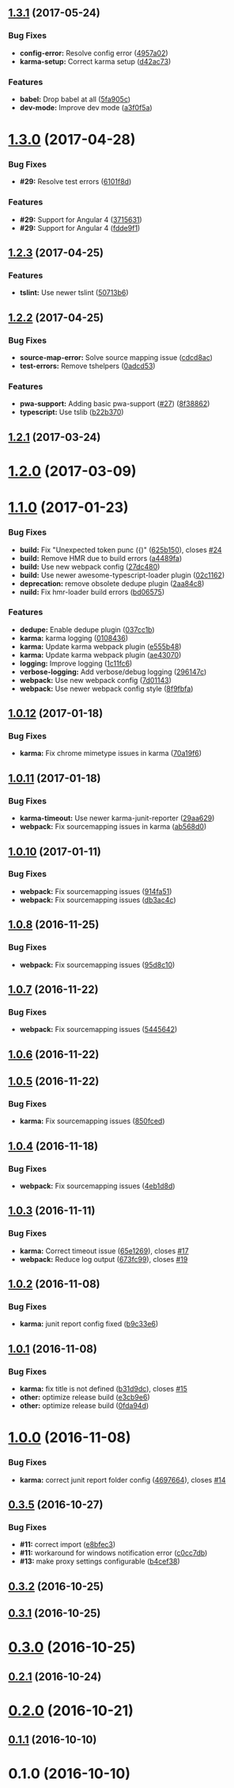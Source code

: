 <a name="1.3.1"></a>
## [1.3.1](https://github.com/holisticon/angular-common/compare/v1.3.0...v1.3.1) (2017-05-24)


### Bug Fixes

* **config-error:** Resolve config error ([4957a02](https://github.com/holisticon/angular-common/commit/4957a02))
* **karma-setup:** Correct karma setup ([d42ac73](https://github.com/holisticon/angular-common/commit/d42ac73))


### Features

* **babel:** Drop babel at all ([5fa905c](https://github.com/holisticon/angular-common/commit/5fa905c))
* **dev-mode:** Improve dev mode ([a3f0f5a](https://github.com/holisticon/angular-common/commit/a3f0f5a))



<a name="1.3.0"></a>
# [1.3.0](https://github.com/holisticon/angular-common/compare/v1.2.3...v1.3.0) (2017-04-28)


### Bug Fixes

* **#29:** Resolve test errors ([6101f8d](https://github.com/holisticon/angular-common/commit/6101f8d))


### Features

* **#29:** Support for Angular 4 ([3715631](https://github.com/holisticon/angular-common/commit/3715631))
* **#29:** Support for Angular 4 ([fdde9f1](https://github.com/holisticon/angular-common/commit/fdde9f1))



<a name="1.2.3"></a>
## [1.2.3](https://github.com/holisticon/angular-common/compare/v1.2.2...v1.2.3) (2017-04-25)


### Features

* **tslint:** Use newer tslint ([50713b6](https://github.com/holisticon/angular-common/commit/50713b6))



<a name="1.2.2"></a>
## [1.2.2](https://github.com/holisticon/angular-common/compare/v1.2.1...v1.2.2) (2017-04-25)


### Bug Fixes

* **source-map-error:** Solve source mapping issue ([cdcd8ac](https://github.com/holisticon/angular-common/commit/cdcd8ac))
* **test-errors:** Remove tshelpers ([0adcd53](https://github.com/holisticon/angular-common/commit/0adcd53))


### Features

* **pwa-support:** Adding basic pwa-support ([#27](https://github.com/holisticon/angular-common/issues/27)) ([8f38862](https://github.com/holisticon/angular-common/commit/8f38862))
* **typescript:** Use tslib ([b22b370](https://github.com/holisticon/angular-common/commit/b22b370))



<a name="1.2.1"></a>
## [1.2.1](https://github.com/holisticon/angular-common/compare/v1.2.0...v1.2.1) (2017-03-24)



<a name="1.2.0"></a>
# [1.2.0](https://github.com/holisticon/angular-common/compare/v1.1.0...v1.2.0) (2017-03-09)



<a name="1.1.0"></a>
# [1.1.0](https://github.com/holisticon/angular-common/compare/v1.0.12...v1.1.0) (2017-01-23)


### Bug Fixes

* **build:** Fix "Unexpected token punc ({)" ([625b150](https://github.com/holisticon/angular-common/commit/625b150)), closes [#24](https://github.com/holisticon/angular-common/issues/24)
* **build:** Remove HMR due to build errors ([a4489fa](https://github.com/holisticon/angular-common/commit/a4489fa))
* **build:** Use new webpack config ([27dc480](https://github.com/holisticon/angular-common/commit/27dc480))
* **build:** Use newer awesome-typescript-loader plugin ([02c1162](https://github.com/holisticon/angular-common/commit/02c1162))
* **deprecation:** remove obsolete dedupe plugin ([2aa84c8](https://github.com/holisticon/angular-common/commit/2aa84c8))
* **nuild:** Fix hmr-loader build errors ([bd06575](https://github.com/holisticon/angular-common/commit/bd06575))


### Features

* **dedupe:** Enable dedupe plugin ([037cc1b](https://github.com/holisticon/angular-common/commit/037cc1b))
* **karma:** karma logging ([0108436](https://github.com/holisticon/angular-common/commit/0108436))
* **karma:** Update karma webpack plugin ([e555b48](https://github.com/holisticon/angular-common/commit/e555b48))
* **karma:** Update karma webpack plugin ([ae43070](https://github.com/holisticon/angular-common/commit/ae43070))
* **logging:** Improve logging ([1c11fc6](https://github.com/holisticon/angular-common/commit/1c11fc6))
* **verbose-logging:** Add verbose/debug logging ([296147c](https://github.com/holisticon/angular-common/commit/296147c))
* **webpack:** Use new webpack config ([7d01143](https://github.com/holisticon/angular-common/commit/7d01143))
* **webpack:** Use newer webpack config style ([8f9fbfa](https://github.com/holisticon/angular-common/commit/8f9fbfa))



<a name="1.0.12"></a>
## [1.0.12](https://github.com/holisticon/angular-common/compare/v1.0.11...v1.0.12) (2017-01-18)


### Bug Fixes

* **karma:** Fix chrome mimetype issues in karma ([70a19f6](https://github.com/holisticon/angular-common/commit/70a19f6))



<a name="1.0.11"></a>
## [1.0.11](https://github.com/holisticon/angular-common/compare/v1.0.10...v1.0.11) (2017-01-18)


### Bug Fixes

* **karma-timeout:** Use newer karma-junit-reporter ([29aa629](https://github.com/holisticon/angular-common/commit/29aa629))
* **webpack:** Fix sourcemapping issues in karma ([ab568d0](https://github.com/holisticon/angular-common/commit/ab568d0))



<a name="1.0.10"></a>
## [1.0.10](https://github.com/holisticon/angular-common/compare/v1.0.8...v1.0.10) (2017-01-11)


### Bug Fixes

* **webpack:** Fix sourcemapping issues ([914fa51](https://github.com/holisticon/angular-common/commit/914fa51))
* **webpack:** Fix sourcemapping issues ([db3ac4c](https://github.com/holisticon/angular-common/commit/db3ac4c))



<a name="1.0.8"></a>
## [1.0.8](https://github.com/holisticon/angular-common/compare/v1.0.7...v1.0.8) (2016-11-25)


### Bug Fixes

* **webpack:** Fix sourcemapping issues ([95d8c10](https://github.com/holisticon/angular-common/commit/95d8c10))



<a name="1.0.7"></a>
## [1.0.7](https://github.com/holisticon/angular-common/compare/v1.0.6...v1.0.7) (2016-11-22)


### Bug Fixes

* **webpack:** Fix sourcemapping issues ([5445642](https://github.com/holisticon/angular-common/commit/5445642))



<a name="1.0.6"></a>
## [1.0.6](https://github.com/holisticon/angular-common/compare/v1.0.5...v1.0.6) (2016-11-22)



<a name="1.0.5"></a>
## [1.0.5](https://github.com/holisticon/angular-common/compare/v1.0.4...v1.0.5) (2016-11-22)


### Bug Fixes

* **karma:** Fix sourcemapping issues ([850fced](https://github.com/holisticon/angular-common/commit/850fced))



<a name="1.0.4"></a>
## [1.0.4](https://github.com/holisticon/angular-common/compare/v1.0.3...v1.0.4) (2016-11-18)


### Bug Fixes

* **webpack:** Fix sourcemapping issues ([4eb1d8d](https://github.com/holisticon/angular-common/commit/4eb1d8d))



<a name="1.0.3"></a>
## [1.0.3](https://github.com/holisticon/angular-common/compare/v1.0.2...v1.0.3) (2016-11-11)


### Bug Fixes

* **karma:** Correct timeout issue ([65e1269](https://github.com/holisticon/angular-common/commit/65e1269)), closes [#17](https://github.com/holisticon/angular-common/issues/17)
* **webpack:** Reduce log output ([673fc99](https://github.com/holisticon/angular-common/commit/673fc99)), closes [#19](https://github.com/holisticon/angular-common/issues/19)



<a name="1.0.2"></a>
## [1.0.2](https://github.com/holisticon/angular-common/compare/v1.0.1...v1.0.2) (2016-11-08)


### Bug Fixes

* **karma:** junit report config fixed ([b9c33e6](https://github.com/holisticon/angular-common/commit/b9c33e6))



<a name="1.0.1"></a>
## [1.0.1](https://github.com/holisticon/angular-common/compare/v1.0.0...v1.0.1) (2016-11-08)


### Bug Fixes

* **karma:** fix title is not defined ([b31d9dc](https://github.com/holisticon/angular-common/commit/b31d9dc)), closes [#15](https://github.com/holisticon/angular-common/issues/15)
* **other:** optimize release build ([e3cb9e6](https://github.com/holisticon/angular-common/commit/e3cb9e6))
* **other:** optimize release build ([0fda94d](https://github.com/holisticon/angular-common/commit/0fda94d))



<a name="1.0.0"></a>
# [1.0.0](https://github.com/holisticon/angular-common/compare/v0.3.5...v1.0.0) (2016-11-08)


### Bug Fixes

* **karma:** correct junit report folder config ([4697664](https://github.com/holisticon/angular-common/commit/4697664)), closes [#14](https://github.com/holisticon/angular-common/issues/14)



<a name="0.3.5"></a>
## [0.3.5](https://github.com/holisticon/angular-common/compare/v0.3.3...v0.3.5) (2016-10-27)


### Bug Fixes

* **#11:** correct import ([e8bfec3](https://github.com/holisticon/angular-common/commit/e8bfec3))
* **#11:** workaround for windows notification error ([c0cc7db](https://github.com/holisticon/angular-common/commit/c0cc7db))
* **#13:** make proxy settings configurable ([b4cef38](https://github.com/holisticon/angular-common/commit/b4cef38))



<a name="0.3.2"></a>
## [0.3.2](https://github.com/holisticon/angular-common/compare/v0.3.1...v0.3.2) (2016-10-25)



<a name="0.3.1"></a>
## [0.3.1](https://github.com/holisticon/angular-common/compare/v0.3.0...v0.3.1) (2016-10-25)



<a name="0.3.0"></a>
# [0.3.0](https://github.com/holisticon/angular-common/compare/v0.2.1...v0.3.0) (2016-10-25)



<a name="0.2.1"></a>
## [0.2.1](https://github.com/holisticon/angular-common/compare/v0.2.0...v0.2.1) (2016-10-24)



<a name="0.2.0"></a>
# [0.2.0](https://github.com/holisticon/angular-common/compare/v0.1.1...v0.2.0) (2016-10-21)



<a name="0.1.1"></a>
## [0.1.1](https://github.com/holisticon/angular-common/compare/v0.1.0...v0.1.1) (2016-10-10)



<a name="0.1.0"></a>
# 0.1.0 (2016-10-10)



